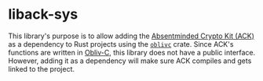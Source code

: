 # liback-sys
This library's purpose is to allow adding the [Absentminded Crypto Kit (ACK)][1] as a dependency
to Rust projects using the [`oblivc`][2] crate.
Since ACK's functions are written in [Obliv-C][3], this library does not have a public interface.
However, adding it as a dependency will make sure ACK compiles and gets linked to the project.

[1]: https://bitbucket.org/jackdoerner/absentminded-crypto-kit/
[2]: https://schoppmp.github.io/doc/oblivc-rust/oblivc/
[3]: https://github.com/samee/obliv-c
